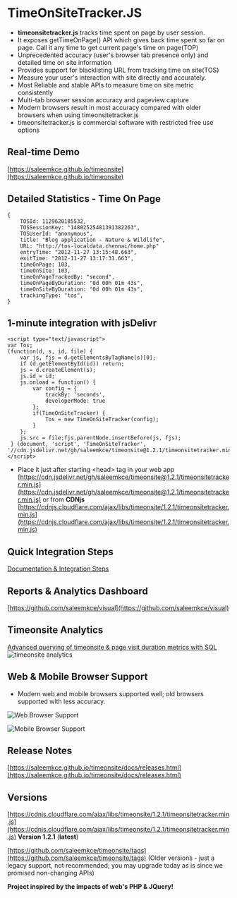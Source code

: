 # TimeOnSiteTracker.JS

 * **timeonsitetracker.js** tracks time spent on page by user session.
 * It exposes getTimeOnPage() API which gives back time spent so far on page. Call it any time to get current page's time on page(TOP)
 * Unprecedented accuracy (user's browser tab presence only) and detailed time on site information
 * Provides support for blacklisting URL from tracking time on site(TOS)
 * Measure your user's interaction with site directly and accurately.
 * Most Reliable and stable APIs to measure time on site metric consistently
 * Multi-tab browser session accuracy and pageview capture
 * Modern browsers result in most accuracy compared with older browsers when using timeonsitetracker.js
 * timeonsitetracker.js is commercial software with restricted free use options

## Real-time Demo 
[https://saleemkce.github.io/timeonsite](https://saleemkce.github.io/timeonsite)

## Detailed Statistics - Time On Page
```
{
    TOSId: 1129620185532,
    TOSSessionKey: "14802525481391382263",
    TOSUserId: "anonymous",
    title: "Blog application - Nature & Wildlife",
    URL: "http://tos-localdata.chennai/home.php"
    entryTime: "2012-11-27 13:15:48.663",
    exitTime: "2012-11-27 13:17:31.663",
    timeOnPage: 103,
    timeOnSite: 103,
    timeOnPageTrackedBy: "second",
    timeOnPageByDuration: "0d 00h 01m 43s",
    timeOnSiteByDuration: "0d 00h 01m 43s",
    trackingType: "tos",
}
```
## 1-minute integration with jsDelivr
```
<script type="text/javascript">
var Tos;
(function(d, s, id, file) {
    var js, fjs = d.getElementsByTagName(s)[0];
    if (d.getElementById(id)) return;
    js = d.createElement(s);
    js.id = id;
    js.onload = function() {
        var config = {
            trackBy: 'seconds',
            developerMode: true
        };
        if(TimeOnSiteTracker) {
            Tos = new TimeOnSiteTracker(config);
        }
    };
    js.src = file;fjs.parentNode.insertBefore(js, fjs);
 } (document, 'script', 'TimeOnSiteTracker', '//cdn.jsdelivr.net/gh/saleemkce/timeonsite@1.2.1/timeonsitetracker.min.js'));
</script>
```
* Place it just after starting &lt;head&gt; tag in your web app [https://cdn.jsdelivr.net/gh/saleemkce/timeonsite@1.2.1/timeonsitetracker.min.js](https://cdn.jsdelivr.net/gh/saleemkce/timeonsite@1.2.1/timeonsitetracker.min.js) 
or from **CDNjs** [https://cdnjs.cloudflare.com/ajax/libs/timeonsite/1.2.1/timeonsitetracker.min.js](https://cdnjs.cloudflare.com/ajax/libs/timeonsite/1.2.1/timeonsitetracker.min.js)

## Quick Integration Steps
[Documentation & Integration Steps](https://saleemkce.github.io/timeonsite/docs/index.html)
  
## Reports & Analytics Dashboard
[https://github.com/saleemkce/visual](https://github.com/saleemkce/visual)

## Timeonsite Analytics
[Advanced querying of timeonsite & page visit duration metrics with SQL](https://github.com/saleemkce/timeonsite_analytics)
![timeonsite analytics](https://cdn-images-1.medium.com/max/800/1*OAOuhlJIMIwWozepACzSaA.png)

## Web & Mobile Browser Support
* Modern web and mobile browsers supported well; old browsers supported with less accuracy.

![Web Browser Support](https://raw.githubusercontent.com/saleemkce/timeonsite/master/src/public/img/web_browsers.jpg "Web Browser Support")

![Mobile Browser Support](https://raw.githubusercontent.com/saleemkce/timeonsite/master/src/public/img/mobile_browsers.jpg "Mobile Browser Support")

## Release Notes
[https://saleemkce.github.io/timeonsite/docs/releases.html](https://saleemkce.github.io/timeonsite/docs/releases.html)

## Versions
[https://cdnjs.cloudflare.com/ajax/libs/timeonsite/1.2.1/timeonsitetracker.min.js](https://cdnjs.cloudflare.com/ajax/libs/timeonsite/1.2.1/timeonsitetracker.min.js) **Version 1.2.1** (**latest**)

[https://github.com/saleemkce/timeonsite/tags](https://github.com/saleemkce/timeonsite/tags) (Older versions - just a legacy support, not recommended; you may upgrade today as is since we promised non-changing APIs)

**Project inspired by the impacts of web's PHP & JQuery!**
